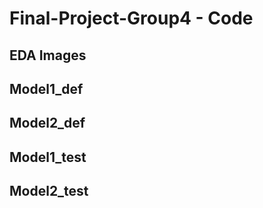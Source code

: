 # Final-Project-Group4 - Code
## EDA Images

## Model1_def

## Model2_def

## Model1_test

## Model2_test
